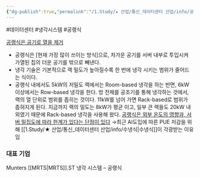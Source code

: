 ```yaml
---
{"dg-publish":true,"permalink":"/1.Study/★ 산업/통신_데이터센터 산업/info/공랭식/","created":"2024-11-20T21:02:29.422+09:00","updated":"2025-06-03T20:07:21.942+09:00"}
---
```


#데이터센터 #냉각시스템 #공랭식 


[공랭식은 공기로 열을 제거](2.26_%20AI%20뜨거울수록%20좋아.pdf#page=23&selection=411,0,420,1&color=yellow)
- 공랭식은 [현재 가장 많이 쓰이는 방식]으로, 차가운 공기를 서버 내부로 투입시켜 가열된 칩의 더운 공기를 밖으로 빼낸다. 
- 냉각 기술은 기본적으로 랙 밀도가 높아질수록 한 번에 냉각 시키는 범위가 줄어드는 식이다. 
- 공랭식 내에서도 5kW의 저밀도 랙에서는 Room-based 냉각을 하는 반면, 6kW 이상에서는 Row-based 냉각을 한다. 방 전체를 공조기를 통해 냉각하는 것에서, 랙의 열 단위로 범위를 좁히는 것이다. 11kW를 넘어 가면 Rack-based로 범위가 좁혀지게 된다. 지금까지 랙의 밀도는 8kW가 평균 이고, 일부 큰 랙들도 20kW 내외였기 때문에 Rack-based 냉각을 사용해 왔다. [공랭식은 외부 온도의 영향과, 서버 밀집도에 따라 한계가 있다는 단점이 있다](2.26_%20AI%20뜨거울수록%20좋아.pdf#page=23&selection=125,0,331,2&color=yellow)  →최근 AI도입에 따른 PUE 저감을 위해 [[1.Study/★ 산업/통신_데이터센터 산업/info/수냉식\|수냉식]]이 각광받는 이유임


### 대표 기업
Munters [[MRTS\|MRTS]].ST 냉각 시스템 – 공랭식
